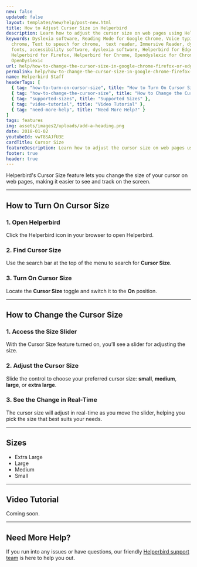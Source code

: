 ```yaml
---
new: false
updated: false
layout: templates/new/help/post-new.html
title: How to Adjust Cursor Size in Helperbird
description: Learn how to adjust the cursor size on web pages using Helperbird. This guide makes it easy to customize your cursor for better visibility, with options ranging from small to extra large.
keywords: Dyslexia software, Reading Mode for Google Chrome, Voice typing for
  chrome, Text to speech for chrome,  text reader, Immersive Reader, dyslexia
  fonts, accessibility software, dyslexia software, Helperbird for Edge,
  Helperbird for Firefox, Helperbird for Chrome, Opendyslexic for Chrome,
  OpenDyslexic
url: help/how-to-change-the-cursor-size-in-google-chrome-firefox-or-edge/
permalink: help/how-to-change-the-cursor-size-in-google-chrome-firefox-or-edge/
name: Helperbird Staff
headerTags: [
  { tag: "how-to-turn-on-cursor-size", title: "How to Turn On Cursor Size" },
  { tag: "how-to-change-the-cursor-size", title: "How to Change the Cursor Size" },
  { tag: "supported-sizes", title: "Supported Sizes" },
  { tag: "video-tutorial", title: "Video Tutorial" },
  { tag: "need-more-help", title: "Need More Help?" }
]
tags: features
img: assets/images2/uploads/add-a-heading.png
date: 2018-01-02
youtubeId: vwT8SAJfU3E
cardTitle: Cursor Size
featureDescription: Learn how to adjust the cursor size on web pages using Helperbird. This guide makes it easy to customize your cursor for better visibility, with options ranging from small to extra large.
footer: true
header: true
---
```


Helperbird's Cursor Size feature lets you change the size of your cursor on web pages, making it easier to see and track on the screen.

---

## How to Turn On Cursor Size

### 1. Open Helperbird

Click the Helperbird icon in your browser to open Helperbird.

### 2. Find Cursor Size

Use the search bar at the top of the menu to search for **Cursor Size**.

### 3. Turn On Cursor Size

Locate the **Cursor Size** toggle and switch it to the **On** position.

---

## How to Change the Cursor Size

### 1. Access the Size Slider

With the Cursor Size feature turned on, you’ll see a slider for adjusting the size.

### 2. Adjust the Cursor Size

Slide the control to choose your preferred cursor size: **small**, **medium**, **large**, or **extra large**.

### 3. See the Change in Real-Time

The cursor size will adjust in real-time as you move the slider, helping you pick the size that best suits your needs.

---

## Sizes

- Extra Large
- Large
- Medium
- Small

---

## Video Tutorial

Coming soon.

---

## Need More Help?

If you run into any issues or have questions, our friendly [Helperbird support team](/support/) is here to help you out.

